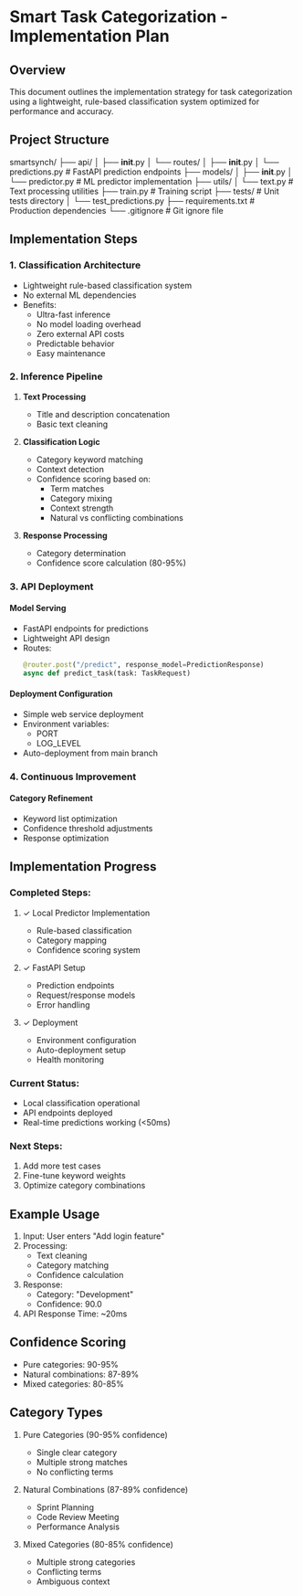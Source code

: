 # Smart Task Categorization - Implementation Plan
## Overview
This document outlines the implementation strategy for task categorization using a lightweight, rule-based classification system optimized for performance and accuracy.

## Project Structure

smartsynch/
├── api/
│   ├── __init__.py
│   └── routes/
│       ├── __init__.py
│       └── predictions.py    # FastAPI prediction endpoints
├── models/
│   ├── __init__.py
│   └── predictor.py         # ML predictor implementation
├── utils/
│   └── text.py             # Text processing utilities
├── train.py                # Training script
├── tests/                  # Unit tests directory
│   └── test_predictions.py
├── requirements.txt        # Production dependencies
└── .gitignore             # Git ignore file

## Implementation Steps

### 1. Classification Architecture
- Lightweight rule-based classification system
- No external ML dependencies
- Benefits:
  - Ultra-fast inference
  - No model loading overhead
  - Zero external API costs
  - Predictable behavior
  - Easy maintenance

### 2. Inference Pipeline
1. **Text Processing**
   - Title and description concatenation
   - Basic text cleaning

2. **Classification Logic**
   - Category keyword matching
   - Context detection
   - Confidence scoring based on:
     - Term matches
     - Category mixing
     - Context strength
     - Natural vs conflicting combinations

3. **Response Processing**
   - Category determination
   - Confidence score calculation (80-95%)

### 3. API Deployment
#### Model Serving
- FastAPI endpoints for predictions
- Lightweight API design
- Routes:
  ```python
  @router.post("/predict", response_model=PredictionResponse)
  async def predict_task(task: TaskRequest)
  ```

#### Deployment Configuration
- Simple web service deployment
- Environment variables:
  - PORT
  - LOG_LEVEL
- Auto-deployment from main branch

### 4. Continuous Improvement
#### Category Refinement
- Keyword list optimization
- Confidence threshold adjustments
- Response optimization

## Implementation Progress

### Completed Steps:
1. ✓ Local Predictor Implementation
   - Rule-based classification
   - Category mapping
   - Confidence scoring system

2. ✓ FastAPI Setup
   - Prediction endpoints
   - Request/response models
   - Error handling

3. ✓ Deployment
   - Environment configuration
   - Auto-deployment setup
   - Health monitoring

### Current Status:
- Local classification operational
- API endpoints deployed
- Real-time predictions working (<50ms)

### Next Steps:
1. Add more test cases
2. Fine-tune keyword weights
3. Optimize category combinations

## Example Usage
1. Input: User enters "Add login feature"
2. Processing: 
   - Text cleaning
   - Category matching
   - Confidence calculation
3. Response:
   - Category: "Development"
   - Confidence: 90.0
4. API Response Time: ~20ms

## Confidence Scoring
- Pure categories: 90-95%
- Natural combinations: 87-89%
- Mixed categories: 80-85%

## Category Types
1. Pure Categories (90-95% confidence)
   - Single clear category
   - Multiple strong matches
   - No conflicting terms

2. Natural Combinations (87-89% confidence)
   - Sprint Planning
   - Code Review Meeting
   - Performance Analysis

3. Mixed Categories (80-85% confidence)
   - Multiple strong categories
   - Conflicting terms
   - Ambiguous context

